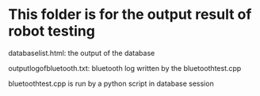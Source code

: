 # This folder is for the output result of robot testing

databaselist.html: the output of the database

outputlogofbluetooth.txt: bluetooth log written by the bluetoothtest.cpp

bluetoothtest.cpp is run by a python script in database session

